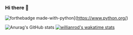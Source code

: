 ### Hi there 👋

<!--
**jordan-creyelman/jordan-creyelman** is a ✨ _special_ ✨ repository because its `README.md` (this file) appears on your GitHub profile.

Here are some ideas to get you started:

- 🔭 I’m currently working on ...
- 🌱 I’m currently learning ...
- 👯 I’m looking to collaborate on ...
- 🤔 I’m looking for help with ...
- 💬 Ask me about ...
- 📫 How to reach me: ...
- 😄 Pronouns: ...
- ⚡ Fun fact: ...
-->
![forthebadge made-with-python](http://ForTheBadge.com/images/badges/made-with-python.svg)](https://www.python.org/)
<!--START_SECTION:waka-->
![Anurag's GitHub stats](https://github-readme-stats.vercel.app/api?username=jordan-creyelman&hide=contribs,prs)
[![willianrod's wakatime stats](https://github-readme-stats.vercel.app/api/wakatime?username=jordancreyelman)](https://github.com/anuraghazra/github-readme-stats)
<!--END_SECTION:waka-->
